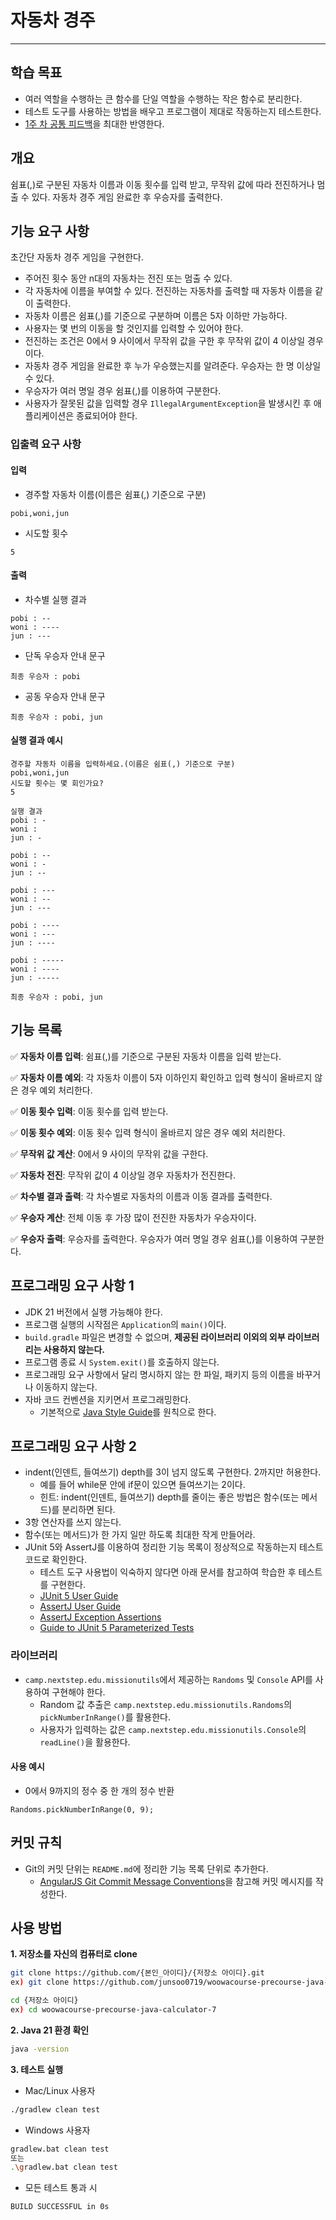 # 자동차 경주

---

## 학습 목표
- 여러 역할을 수행하는 큰 함수를 단일 역할을 수행하는 작은 함수로 분리한다.
- 테스트 도구를 사용하는 방법을 배우고 프로그램이 제대로 작동하는지 테스트한다.
- [1주 차 공통 피드백](https://docs.google.com/document/d/1MdiqBV5nhSfFB96-p5LlKrGM8uLopXslh1vEzwxR9Bo/edit?tab=t.0)을 최대한 반영한다.

## 개요
쉼표(,)로 구분된 자동차 이름과 이동 횟수를 입력 받고, 무작위 값에 따라 전진하거나 멈출 수 있다. 자동차 경주 게임 완료한 후 우승자를 출력한다.

## 기능 요구 사항
초간단 자동차 경주 게임을 구현한다.
- 주어진 횟수 동안 n대의 자동차는 전진 또는 멈출 수 있다.
- 각 자동차에 이름을 부여할 수 있다. 전진하는 자동차를 출력할 때 자동차 이름을 같이 출력한다.
- 자동차 이름은 쉼표(,)를 기준으로 구분하며 이름은 5자 이하만 가능하다.
- 사용자는 몇 번의 이동을 할 것인지를 입력할 수 있어야 한다.
- 전진하는 조건은 0에서 9 사이에서 무작위 값을 구한 후 무작위 값이 4 이상일 경우이다.
- 자동차 경주 게임을 완료한 후 누가 우승했는지를 알려준다. 우승자는 한 명 이상일 수 있다.
- 우승자가 여러 명일 경우 쉼표(,)를 이용하여 구분한다.
- 사용자가 잘못된 값을 입력할 경우 `IllegalArgumentException`을 발생시킨 후 애플리케이션은 종료되어야 한다.

### 입출력 요구 사항
#### 입력
- 경주할 자동차 이름(이름은 쉼표(,) 기준으로 구분)
```
pobi,woni,jun
```

- 시도할 횟수
```
5
```

#### 출력
- 차수별 실행 결과
```
pobi : --
woni : ----
jun : ---
```

- 단독 우승자 안내 문구
```
최종 우승자 : pobi
```

- 공동 우승자 안내 문구
```
최종 우승자 : pobi, jun
```

#### 실행 결과 예시
```
경주할 자동차 이름을 입력하세요.(이름은 쉼표(,) 기준으로 구분)
pobi,woni,jun
시도할 횟수는 몇 회인가요?
5

실행 결과
pobi : -
woni : 
jun : -

pobi : --
woni : -
jun : --

pobi : ---
woni : --
jun : ---

pobi : ----
woni : ---
jun : ----

pobi : -----
woni : ----
jun : -----

최종 우승자 : pobi, jun
```

## 기능 목록
✅ **자동차 이름 입력**: 쉼표(,)를 기준으로 구분된 자동차 이름을 입력 받는다.

✅ **자동차 이름 예외**: 각 자동차 이름이 5자 이하인지 확인하고 입력 형식이 올바르지 않은 경우 예외 처리한다.

✅ **이동 횟수 입력**: 이동 횟수를 입력 받는다.

✅ **이동 횟수 예외**: 이동 횟수 입력 형식이 올바르지 않은 경우 예외 처리한다.

✅ **무작위 값 계산**: 0에서 9 사이의 무작위 값을 구한다.

✅ **자동차 전진**: 무작위 값이 4 이상일 경우 자동차가 전진한다.

✅ **차수별 결과 출력**: 각 차수별로 자동차의 이름과 이동 결과를 출력한다.

✅ **우승자 계산**: 전체 이동 후 가장 많이 전진한 자동차가 우승자이다.

✅ **우승자 출력**: 우승자를 출력한다. 우승자가 여러 명일 경우 쉼표(,)를 이용하여 구분한다.

## 프로그래밍 요구 사항 1
- JDK 21 버전에서 실행 가능해야 한다.
- 프로그램 실행의 시작점은 `Application`의 `main()`이다.
- `build.gradle` 파일은 변경할 수 없으며, **제공된 라이브러리 이외의 외부 라이브러리는 사용하지 않는다.**
- 프로그램 종료 시 `System.exit()`를 호출하지 않는다.
- 프로그래밍 요구 사항에서 달리 명시하지 않는 한 파일, 패키지 등의 이름을 바꾸거나 이동하지 않는다.
- 자바 코드 컨벤션을 지키면서 프로그래밍한다.
    - 기본적으로 [Java Style Guide](https://github.com/woowacourse/woowacourse-docs/tree/main/styleguide/java)를 원칙으로 한다.

## 프로그래밍 요구 사항 2
- indent(인덴트, 들여쓰기) depth를 3이 넘지 않도록 구현한다. 2까지만 허용한다.
  - 예를 들어 while문 안에 if문이 있으면 들여쓰기는 2이다.
  - 힌트: indent(인덴트, 들여쓰기) depth를 줄이는 좋은 방법은 함수(또는 메서드)를 분리하면 된다.
- 3항 연산자를 쓰지 않는다.
- 함수(또는 메서드)가 한 가지 일만 하도록 최대한 작게 만들어라.
- JUnit 5와 AssertJ를 이용하여 정리한 기능 목록이 정상적으로 작동하는지 테스트 코드로 확인한다.
  - 테스트 도구 사용법이 익숙하지 않다면 아래 문서를 참고하여 학습한 후 테스트를 구현한다.
  - [JUnit 5 User Guide](https://junit.org/junit5/docs/current/user-guide/)
  - [AssertJ User Guide](https://assertj.github.io/doc/)
  - [AssertJ Exception Assertions](https://www.baeldung.com/assertj-exception-assertion)
  - [Guide to JUnit 5 Parameterized Tests](https://www.baeldung.com/parameterized-tests-junit-5)

### 라이브러리
- `camp.nextstep.edu.missionutils`에서 제공하는 `Randoms` 및 `Console` API를 사용하여 구현해야 한다.
  - Random 값 추출은 `camp.nextstep.edu.missionutils.Randoms`의 `pickNumberInRange()`를 활용한다.
  - 사용자가 입력하는 값은 `camp.nextstep.edu.missionutils.Console`의 `readLine()`을 활용한다.
#### 사용 예시 
- 0에서 9까지의 정수 중 한 개의 정수 반환
```
Randoms.pickNumberInRange(0, 9);
```

## 커밋 규칙
- Git의 커밋 단위는 `README.md`에 정리한 기능 목록 단위로 추가한다.
    - [AngularJS Git Commit Message Conventions](https://github.com/angular/angular.js/blob/main/DEVELOPERS.md#commits)을 참고해 커밋 메시지를 작성한다.

## 사용 방법
**1. 저장소를 자신의 컴퓨터로 clone**
  ```bash
  git clone https://github.com/{본인_아이디}/{저장소 아이디}.git
  ex) git clone https://github.com/junsoo0719/woowacourse-precourse-java-calculator-7.git
  
  cd {저장소 아이디}
  ex) cd woowacourse-precourse-java-calculator-7
  ```

**2. Java 21 환경 확인**
  ```bash
  java -version
  ```

**3. 테스트 실행**
- Mac/Linux 사용자
```bash
./gradlew clean test
```

- Windows 사용자
```bash
gradlew.bat clean test
또는
.\gradlew.bat clean test
```

- 모든 테스트 통과 시
```bash
BUILD SUCCESSFUL in 0s
```